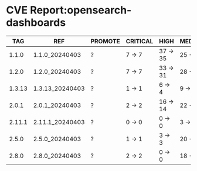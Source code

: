 # CVE Report:opensearch-dashboards
|  TAG   |       REF       | PROMOTE | CRITICAL |   HIGH   |  MEDIUM  |  LOW   | UNKNOWN |
|--------|-----------------|---------|----------|----------|----------|--------|---------|
| 1.1.0  | 1.1.0_20240403  | ?       | 7 -> 7   | 37 -> 35 | 25 -> 21 | 5 -> 5 | 0 -> 0  |
| 1.2.0  | 1.2.0_20240403  | ?       | 7 -> 7   | 33 -> 31 | 28 -> 24 | 5 -> 5 | 0 -> 0  |
| 1.3.13 | 1.3.13_20240403 | ?       | 1 -> 1   | 6 -> 4   | 9 -> 5   | 3 -> 3 | 0 -> 0  |
| 2.0.1  | 2.0.1_20240403  | ?       | 2 -> 2   | 16 -> 14 | 22 -> 18 | 2 -> 2 | 0 -> 0  |
| 2.11.1 | 2.11.1_20240403 | ?       | 0 -> 0   | 0 -> 0   | 3 -> 3   | 0 -> 0 | 0 -> 0  |
| 2.5.0  | 2.5.0_20240403  | ?       | 1 -> 1   | 3 -> 3   | 20 -> 20 | 0 -> 0 | 0 -> 0  |
| 2.8.0  | 2.8.0_20240403  | ?       | 2 -> 2   | 0 -> 0   | 18 -> 18 | 1 -> 1 | 0 -> 0  |
